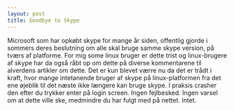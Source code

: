 ```yaml
---
layout: post
title: Goodbye to Skype
---
```


Microsoft som har opkøbt skype for mange år siden, offentlig gjorde i sommers
deres beslutning om alle skal bruge samme skype version, på tværs af platforme.
For mig some linux bruger er dette trist og linux-brugere af skype har da også råbt
op om dette på diverse kommentarene til alverdens artikler om dette. Det er kun blevet
værre nu da det er trådt i kraft, hvor mange intetanende bruger af skype på linux-platformen
fra det ene øjeblik til det næste ikke længere kan bruge skype. I praksis crasher den
efter du trykker enter på login screen. Ingen fejlbesked. Ingen varsel om at dette ville ske,
medmindre du har fulgt med på nettet. Intet.
